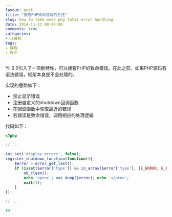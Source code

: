 ```yaml
---
layout: post
title: "接管PHP致命错误的方法"
slug: how to take over php fatal error handling
date: 2014-11-12 00:47:00
comments: true
categories:
- 计算机
tags:
- 编程
- PHP
---
```


Yii 2.0引入了一项新特性，可以接管PHP的致命错误。在此之前，如果PHP源码有语法错误，框架本身是不会处理的。

实现的思路如下：

- 禁止显示错误
- 注册自定义的shutdown回调函数
- 在回调函数中获取最近的错误
- 若错误是致命错误，调用相应的处理逻辑

代码如下：

```php
<?php

// ...

ini_set('display_errors', false);
register_shutdown_function(function(){
    $error = error_get_last();
    if (isset($error['type']) && in_array($error['type'], [E_ERROR, E_PARSE, E_CORE_ERROR, E_CORE_WARNING, E_COMPILE_ERROR, E_COMPILE_WARNING])) {
        ob_clean();
        echo '<pre>'; var_dump($error); echo '</pre>';
        exit(1);
    }
});

// ...

?>
```
